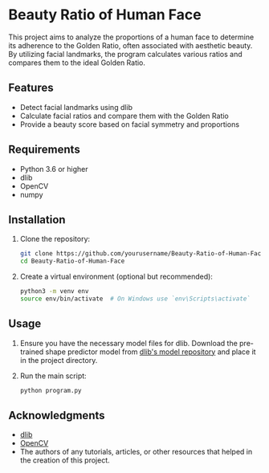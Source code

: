 # Beauty Ratio of Human Face

This project aims to analyze the proportions of a human face to determine its adherence to the Golden Ratio, often associated with aesthetic beauty. By utilizing facial landmarks, the program calculates various ratios and compares them to the ideal Golden Ratio.

## Features

- Detect facial landmarks using dlib
- Calculate facial ratios and compare them with the Golden Ratio
- Provide a beauty score based on facial symmetry and proportions

## Requirements

- Python 3.6 or higher
- dlib
- OpenCV
- numpy

## Installation

1. Clone the repository:
    ```sh
    git clone https://github.com/yourusername/Beauty-Ratio-of-Human-Face.git
    cd Beauty-Ratio-of-Human-Face
    ```

2. Create a virtual environment (optional but recommended):
    ```sh
    python3 -m venv env
    source env/bin/activate  # On Windows use `env\Scripts\activate`
    ```



## Usage

1. Ensure you have the necessary model files for dlib. Download the pre-trained shape predictor model from [dlib's model repository](http://dlib.net/files/shape_predictor_68_face_landmarks.dat.bz2) and place it in the project directory.

2. Run the main script:
    ```sh
    python program.py
    ```


## Acknowledgments

- [dlib](http://dlib.net/)
- [OpenCV](https://opencv.org/)
- The authors of any tutorials, articles, or other resources that helped in the creation of this project.

